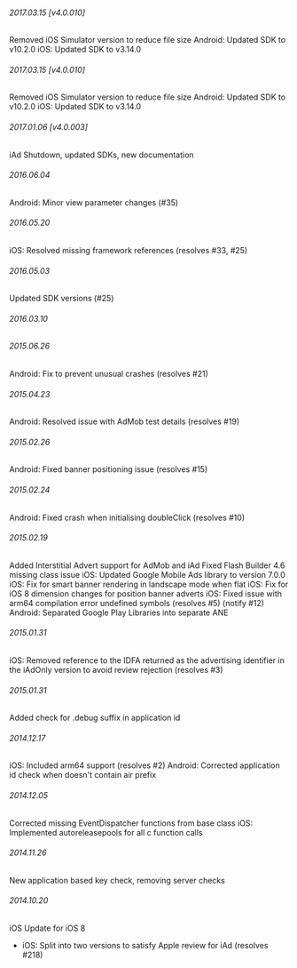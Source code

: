 

###### 2017.03.15 [v4.0.010]

Removed iOS Simulator version to reduce file size
Android: Updated SDK to v10.2.0
iOS: Updated SDK to v3.14.0


###### 2017.03.15 [v4.0.010]

Removed iOS Simulator version to reduce file size
Android: Updated SDK to v10.2.0
iOS: Updated SDK to v3.14.0


###### 2017.01.06 [v4.0.003]

iAd Shutdown, updated SDKs, new documentation


###### 2016.06.04

Android: Minor view parameter changes (#35)


###### 2016.05.20

iOS: Resolved missing framework references (resolves #33, #25)


###### 2016.05.03

Updated SDK versions (#25)

###### 2016.03.10


###### 2015.06.26

Android: Fix to prevent unusual crashes (resolves #21)


###### 2015.04.23

Android: Resolved issue with AdMob test details (resolves #19)


###### 2015.02.26

Android: Fixed banner positioning issue (resolves #15)


###### 2015.02.24

Android: Fixed crash when initialising doubleClick (resolves #10)


###### 2015.02.19

Added Interstitial Advert support for AdMob and iAd 
Fixed Flash Builder 4.6 missing class issue
iOS: Updated Google Mobile Ads library to version 7.0.0
iOS: Fix for smart banner rendering in landscape mode when flat
iOS: Fix for iOS 8 dimension changes for position banner adverts
iOS: Fixed issue with arm64 compilation error undefined symbols (resolves #5) (notify #12)
Android: Separated Google Play Libraries into separate ANE


###### 2015.01.31

iOS: Removed reference to the IDFA returned as the advertising identifier in the iAdOnly version to avoid review rejection (resolves #3)


###### 2015.01.31

Added check for .debug suffix in application id


###### 2014.12.17

iOS: Included arm64 support (resolves #2) 
Android: Corrected application id check when doesn't contain air prefix 


###### 2014.12.05

Corrected missing EventDispatcher functions from base class
iOS: Implemented autoreleasepools for all c function calls


###### 2014.11.26

New application based key check, removing server checks


###### 2014.10.20
iOS Update for iOS 8
- iOS: Split into two versions to satisfy Apple review for iAd (resolves #218)
